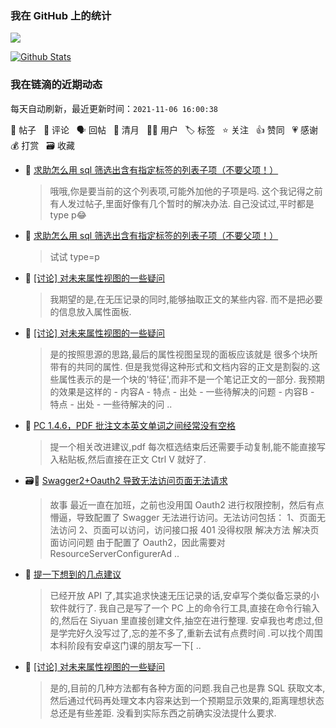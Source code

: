### 我在 GitHub 上的统计

<a title="Hits" target="_blank" href="https://github.com/Crowds21/Crowds21"><img src="https://hits.b3log.org/crowds21/crowds21.svg"></a>

[![Github Stats](https://github-readme-stats.vercel.app/api?username=crowds21&theme=tokyonight&show_icons=true)](https://github.com/crowds21)

<!--events start -->

### 我在链滴的近期动态

每天自动刷新，最近更新时间：`2021-11-06 16:00:38`

📝 帖子 &nbsp; 💬 评论 &nbsp; 🗣 回帖 &nbsp; 🌙 清月 &nbsp; 👨‍💻 用户 &nbsp; 🏷️ 标签 &nbsp; ⭐️ 关注 &nbsp; 👍 赞同 &nbsp; 💗 感谢 &nbsp; 💰 打赏 &nbsp; 🗃 收藏

* 💬 [求助怎么用 sql 筛选出含有指定标签的列表子项（不要父项！）](https://ld246.com/article/1636098976341/comment/1636164274704#comments)

  > 哦哦,你是要当前的这个列表项,可能外加他的子项是吗. 这个我记得之前有人发过帖子,里面好像有几个暂时的解决办法. 自己没试过,平时都是 type p😂
* 💬 [求助怎么用 sql 筛选出含有指定标签的列表子项（不要父项！）](https://ld246.com/article/1636098976341/comment/1636111800532#comments)

  > 试试 type=p
* 💬 [[讨论] 对未来属性视图的一些疑问](https://ld246.com/article/1635607020989/comment/1636099298762#comments)

  > 我期望的是,在无压记录的同时,能够抽取正文的某些内容. 而不是把必要的信息放入属性面板.
* 💬 [[讨论] 对未来属性视图的一些疑问](https://ld246.com/article/1635607020989/comment/1636098768712#comments)

  > 是的按照思源的思路,最后的属性视图呈现的面板应该就是 很多个块所带有的共同的属性. 但是我觉得这种形式和文档内容的正文是割裂的.这些属性表示的是一个块的'特征',而非不是一个笔记正文的一部分. 我预期的效果是这样的 - 内容A - 特点 - 出处 - 一些待解决的问题 - 内容B - 特点 - 出处 - 一些待解决的问 ..
* 💬 [PC 1.4.6，PDF 批注文本英文单词之间经常没有空格](https://ld246.com/article/1635968154673/comment/1635991220286#comments)

  > 提一个相关改进建议,pdf 每次框选结束后还需要手动复制,能不能直接写入粘贴板,然后直接在正文 Ctrl V 就好了.
* 🗃📝 [Swagger2+Oauth2 导致无法访问页面无法请求](https://ld246.com/article/1635949183956)

  > 故事 最近一直在加班，之前也没用国 Oauth2 进行权限控制，然后有点懵逼，导致配置了 Swagger 无法进行访问。无法访问包括： 1、页面无法访问 2、页面可以访问，访问接口报 401 没得权限 解决方法 解决页面访问问题 由于配置了 Oauth2，因此需要对 ResourceServerConfigurerAd ..
* 💬 [提一下想到的几点建议](https://ld246.com/article/1635746925265/comment/1635753505356#comments)

  > 已经开放 API 了,其实追求快速无压记录的话,安卓写个类似备忘录的小软件就行了. 我自己是写了一个 PC 上的命令行工具,直接在命令行输入的,然后在 Siyuan 里直接创建文件,抽空在进行整理. 安卓我也考虑过,但是学完好久没写过了,忘的差不多了,重新去试有点费时间 .可以找个周围本科阶段有安卓这门课的朋友写一下[ ..
* 💬 [[讨论] 对未来属性视图的一些疑问](https://ld246.com/article/1635607020989/comment/1635680393240#comments)

  > 是的,目前的几种方法都有各种方面的问题.我自己也是靠 SQL 获取文本,然后通过代码再处理文本内容来达到一个预期显示效果的,距离理想状态总还是有些差距. 没看到实际东西之前确实没法提什么要求.


<!--events end -->
